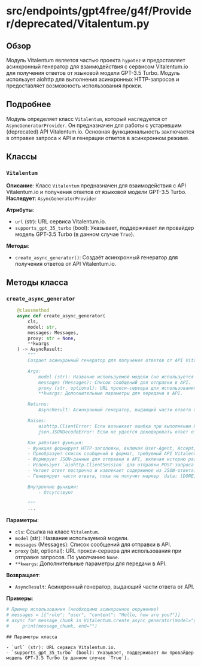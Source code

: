 # src/endpoints/gpt4free/g4f/Provider/deprecated/Vitalentum.py

## Обзор

Модуль Vitalentum является частью проекта `hypotez` и предоставляет асинхронный генератор для взаимодействия с сервисом Vitalentum.io для получения ответов от языковой модели GPT-3.5 Turbo. Модуль использует aiohttp для выполнения асинхронных HTTP-запросов и предоставляет возможность использования прокси.

## Подробнее

Модуль определяет класс `Vitalentum`, который наследуется от `AsyncGeneratorProvider`. Он предназначен для работы с устаревшим (deprecated) API Vitalentum.io. Основная функциональность заключается в отправке запроса к API и генерации ответов в асинхронном режиме.

## Классы

### `Vitalentum`

**Описание**: Класс `Vitalentum` предназначен для взаимодействия с API Vitalentum.io и получения ответов от языковой модели GPT-3.5 Turbo.
**Наследует**: `AsyncGeneratorProvider`

**Атрибуты**:
- `url` (str): URL сервиса Vitalentum.io.
- `supports_gpt_35_turbo` (bool): Указывает, поддерживает ли провайдер модель GPT-3.5 Turbo (в данном случае `True`).

**Методы**:
- `create_async_generator()`: Создаёт асинхронный генератор для получения ответов от API Vitalentum.io.

## Методы класса

### `create_async_generator`

```python
    @classmethod
    async def create_async_generator(
        cls,
        model: str,
        messages: Messages,
        proxy: str = None,
        **kwargs
    ) -> AsyncResult:
        """
        Создает асинхронный генератор для получения ответов от API Vitalentum.io.

        Args:
            model (str): Название используемой модели (не используется в данной реализации, но присутствует для совместимости с интерфейсом).
            messages (Messages): Список сообщений для отправки в API.
            proxy (str, optional): URL прокси-сервера для использования при отправке запросов. По умолчанию `None`.
            **kwargs: Дополнительные параметры для передачи в API.

        Returns:
            AsyncResult: Асинхронный генератор, выдающий части ответа от API.

        Raises:
            aiohttp.ClientError: Если возникает ошибка при выполнении HTTP-запроса.
            json.JSONDecodeError: Если не удается декодировать ответ от API в формате JSON.

        Как работает функция:
        - Функция формирует HTTP-заголовки, включая User-Agent, Accept, Origin и Referer.
        - Преобразует список сообщений в формат, требуемый API Vitalentum.io.
        - Формирует JSON-данные для отправки в API, включая историю разговора, температуру и дополнительные параметры.
        - Использует `aiohttp.ClientSession` для отправки POST-запроса к API Vitalentum.io.
        - Читает ответ построчно и извлекает содержимое из JSON-ответа.
        - Генерирует части ответа, пока не получит маркер `data: [DONE]`.

        Внутренние функции:
            - Отсутствуют

        """
        ...
```
**Параметры**:
- `cls`: Ссылка на класс `Vitalentum`.
- `model` (str): Название используемой модели.
- `messages` (Messages): Список сообщений для отправки в API.
- `proxy` (str, optional): URL прокси-сервера для использования при отправке запросов. По умолчанию `None`.
- `**kwargs`: Дополнительные параметры для передачи в API.

**Возвращает**:
- `AsyncResult`: Асинхронный генератор, выдающий части ответа от API.

**Примеры**:

```python
# Пример использования (необходимо асинхронное окружение)
# messages = [{"role": "user", "content": "Hello, how are you?"}]
# async for message_chunk in Vitalentum.create_async_generator(model="gpt-3.5-turbo", messages=messages):
#     print(message_chunk, end="")
```
```
## Параметры класса

- `url` (str): URL сервиса Vitalentum.io.
- `supports_gpt_35_turbo` (bool): Указывает, поддерживает ли провайдер модель GPT-3.5 Turbo (в данном случае `True`).